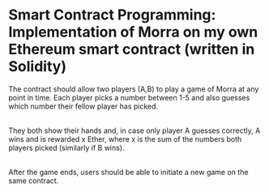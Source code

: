 # Smart Contract Programming: Implementation of Morra on my own Ethereum smart contract (written in Solidity)

The contract should allow two players (A,B) to play a game of Morra at any point in time. Each player picks a number between 1-5 and also guesses which number their fellow player has picked. 
<br/>
<br/>

They both show their hands and, in case only player A guesses correctly, A wins and is rewarded x Ether, where x is the sum of the numbers both players picked (similarly if B wins). 
<br/>
<br/>

After the game ends, users should be able to initiate a new game on the same contract.
